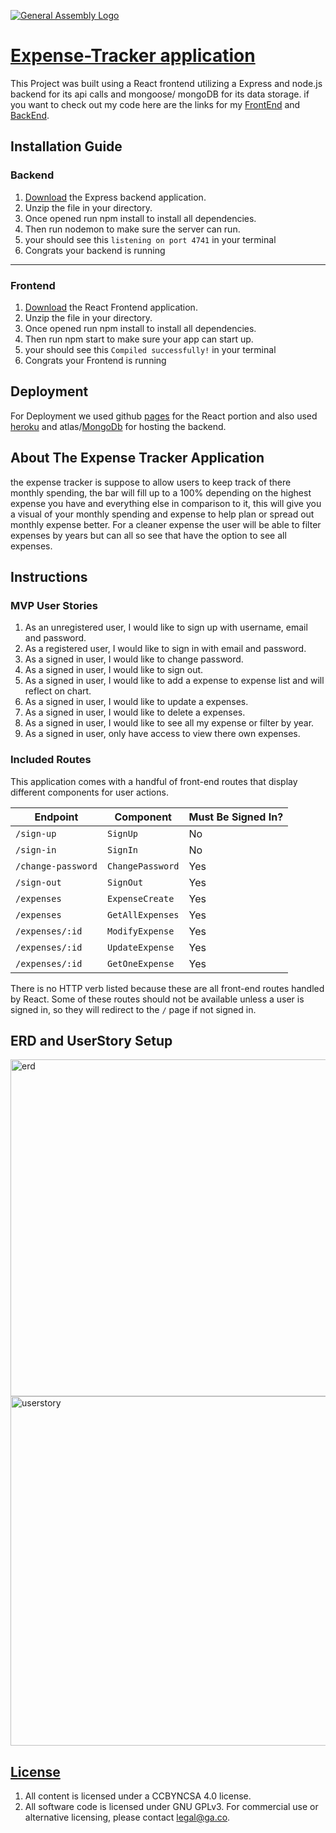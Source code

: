 [![General Assembly Logo](https://camo.githubusercontent.com/1a91b05b8f4d44b5bbfb83abac2b0996d8e26c92/687474703a2f2f692e696d6775722e636f6d2f6b6538555354712e706e67)](https://generalassemb.ly/education/web-development-immersive)

# [Expense-Tracker application](https://mrylraihan.github.io/expense-frontend/)

This Project was built using a React frontend utilizing a Express and node.js backend for its api calls and mongoose/ mongoDB for its data storage. if you want to check out my code here are the links for my [FrontEnd](https://github.com/mrylraihan/expense-frontend) and [BackEnd](https://github.com/mrylraihan/expense-backend).

## Installation Guide
### Backend
1. [Download](https://github.com/mrylraihan/expense-backend) the Express backend application.
1. Unzip the file in your directory.
1. Once opened run npm install to install all dependencies.
1. Then run nodemon to make sure the server can run.
1. your should see this ```listening on port 4741``` in your terminal
1. Congrats your backend is running  
---
### Frontend
1. [Download](https://github.com/mrylraihan/expense-frontend) the React Frontend application.
1. Unzip the file in your directory.
1. Once opened run npm install to install all dependencies.
2. Then run npm start to make sure your app can start up.
3. your should see this ```Compiled successfully!``` in your terminal
1. Congrats your Frontend is running  

## Deployment

For Deployment we used github [pages](https://pages.github.com/) for the React portion and also used [heroku](https://heroku.com/) and atlas/[MongoDb](https://www.mongodb.com/cloud-2) for hosting the backend.

## About The Expense Tracker Application

the expense tracker is suppose to allow users to keep track of there monthly spending,
the bar will fill up to a 100% depending on the highest expense you have and everything else in comparison to it, this will give you a visual of your monthly spending and expense to help plan or spread out monthly expense better. For a cleaner expense the user will be able to filter expenses by years but can all so see that have the option to see all expenses.

## Instructions

### MVP User Stories

1. As an unregistered user, I would like to sign up with username, email and password.
1. As a registered user, I would like to sign in with email and password.
1. As a signed in user, I would like to change password.
1. As a signed in user, I would like to sign out.
1. As a signed in user, I would like to add a expense to expense list and will reflect on chart.
1. As a signed in user, I would like to update a expenses.
1. As a signed in user, I would like to delete a expenses.
1. As a signed in user, I would like to see all my expense or filter by year.
1. As a signed in user, only have access to view there own expenses.


### Included Routes

This application comes with a handful of front-end routes that display
different components for user actions.

| Endpoint         | Component | Must Be Signed In? |
|------------------|-------------------|-------|
| `/sign-up`       | `SignUp`    | No |
| `/sign-in`       | `SignIn`    | No |
| `/change-password` | `ChangePassword`  | Yes |
| `/sign-out`        | `SignOut`   | Yes |
| `/expenses`       | `ExpenseCreate`    | Yes |
| `/expenses`       | `GetAllExpenses`    | Yes |
| `/expenses/:id`       | `ModifyExpense`    | Yes |
| `/expenses/:id` | `UpdateExpense`  | Yes |
| `/expenses/:id`        | `GetOneExpense`   | Yes |

There is no HTTP verb listed because these are all front-end routes handled by
React. Some of these routes should not be available unless a user is signed in,
so they will redirect to the `/` page if not signed in.

## ERD and UserStory Setup

<img width="539" alt="erd" src="https://user-images.githubusercontent.com/53843824/158031614-905767be-2d75-4316-8d32-dd44f6019b13.png">
<img width="559" alt="userstory" src="https://user-images.githubusercontent.com/53843824/158031617-36b4ff2e-362a-4c4f-b317-bb4a826dd5da.png">

## [License](LICENSE)

1. All content is licensed under a CC­BY­NC­SA 4.0 license.
1. All software code is licensed under GNU GPLv3. For commercial use or
    alternative licensing, please contact legal@ga.co.
